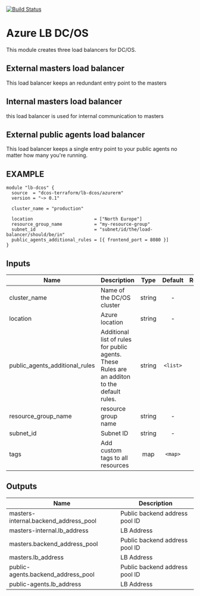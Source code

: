 [![Build Status](https://jenkins-terraform.mesosphere.com/service/dcos-terraform-jenkins/job/dcos-terraform/job/terraform-azurerm-lb-dcos/job/master/badge/icon)](https://jenkins-terraform.mesosphere.com/service/dcos-terraform-jenkins/job/dcos-terraform/job/terraform-azurerm-lb-dcos/job/master/)

Azure LB DC/OS
============
This module creates three load balancers for DC/OS.

External masters load balancer
------------------------------
This load balancer keeps an redundant entry point to the masters

Internal masters load balancer
------------------------------
this load balancer is used for internal communication to masters

External public agents load balancer
------------------------------------
This load balancer keeps a single entry point to your public agents no matter how many you're running.

EXAMPLE
-------

```hcl
module "lb-dcos" {
  source  = "dcos-terraform/lb-dcos/azurerm"
  version = "~> 0.1"

  cluster_name = "production"

  location                       = ["North Europe"]
  resource_group_name            = "my-resource-group"
  subnet_id                      = "subnet/id/the/load-balancer/should/be/in"
  public_agents_additional_rules = [{ frontend_port = 8080 }]
}
```


## Inputs

| Name | Description | Type | Default | Required |
|------|-------------|:----:|:-----:|:-----:|
| cluster_name | Name of the DC/OS cluster | string | - | yes |
| location | Azure location | string | - | yes |
| public_agents_additional_rules | Additional list of rules for public agents. These Rules are an additon to the default rules. | string | `<list>` | no |
| resource_group_name | resource group name | string | - | yes |
| subnet_id | Subnet ID | string | - | yes |
| tags | Add custom tags to all resources | map | `<map>` | no |

## Outputs

| Name | Description |
|------|-------------|
| masters-internal.backend_address_pool | Public backend address pool ID |
| masters-internal.lb_address | LB Address |
| masters.backend_address_pool | Public backend address pool ID |
| masters.lb_address | LB Address |
| public-agents.backend_address_pool | Public backend address pool ID |
| public-agents.lb_address | LB Address |

